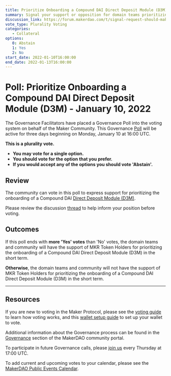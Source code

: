 ```yaml
---
title: Prioritize Onboarding a Compound DAI Direct Deposit Module (D3M) - January 10, 2022
summary: Signal your support or opposition for domain teams prioritizing the onboarding of a Compound D3M.
discussion_link: https://forum.makerdao.com/t/signal-request-should-maker-prioritize-onboarding-a-compound-d3m/11997
vote_type: Plurality Voting
categories:
   - Collateral
options:
   0: Abstain
   1: Yes
   2: No
start_date: 2022-01-10T16:00:00
end_date: 2022-01-13T16:00:00
---
```

# Poll: Prioritize Onboarding a Compound DAI Direct Deposit Module (D3M) - January 10, 2022

The Governance Facilitators have placed a Governance Poll into the voting system on behalf of the Maker Community. This Governance [Poll](https://community-development.makerdao.com/en/learn/governance/on-chain-gov) will be active for three days beginning on Monday, January 10 at 16:00 UTC.

**This is a plurality vote.** 
- **You may vote for a single option.**
- **You should vote for the option that you prefer.** 
- **If you would accept any of the options you should vote 'Abstain'.**

## Review

The community can vote in this poll to express support for prioritizing the onboarding of a Compound DAI [Direct Deposit Module (D3M)](https://mips.makerdao.com/mips/details/MIP50).

Please review the discussion [thread](https://forum.makerdao.com/t/signal-request-should-maker-prioritize-onboarding-a-compound-d3m/11997) to help inform your position before voting.

## Outcomes

If this poll ends with **more 'Yes' votes** than 'No' votes, the domain teams and community will have the support of MKR Token Holders for prioritizing the onboarding of a Compound DAI Direct Deposit Module (D3M) in the short term.

**Otherwise**, the domain teams and community will not have the support of MKR Token Holders for prioritizing the onboarding of a Compound DAI Direct Deposit Module (D3M) in the short term.

---

## Resources

If you are new to voting in the Maker Protocol, please see the [voting guide](https://community-development.makerdao.com/en/learn/governance/how-voting-works/) to learn how voting works, and this [wallet setup guide](https://community-development.makerdao.com/en/learn/governance/voting-setup/) to set up your wallet to vote.

Additional information about the Governance process can be found in the [Governance](https://community-development.makerdao.com/en/learn/governance) section of the MakerDAO community portal.

To participate in future Governance calls, please [join us](https://github.com/makerdao/community/tree/master/governance/governance-and-risk-meetings) every Thursday at 17:00 UTC.

To add current and upcoming votes to your calendar, please see the [MakerDAO Public Events Calendar](https://calendar.google.com/calendar/embed?src=makerdao.com_3efhm2ghipksegl009ktniomdk%40group.calendar.google.com&ctz=UTC&mode=week&showCalendars=0&showPrint=0).
